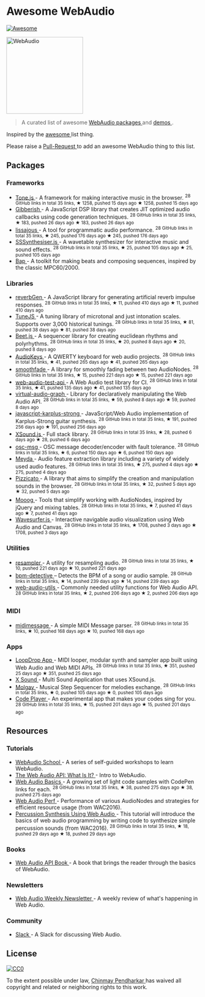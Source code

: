 <h1>
 Awesome WebAudio
</h1>
<p>
 <a href="https://github.com/sindresorhus/awesome">
  <img alt="Awesome" src="https://cdn.rawgit.com/sindresorhus/awesome/d7305f38d29fed78fa85652e3a63e154dd8e8829/media/badge.svg"/>
 </a>
</p>
<p>
 <img alt="WebAudio" src="https://raw.githubusercontent.com/voodootikigod/logo.js/master/webaudio/webaudio-js.png" width="200px"/>
</p>
<blockquote>
 <p>
  A curated list of awesome
  <a href="https://developer.mozilla.org/en-US/docs/Web/API/Web_Audio_API">
   WebAudio
  </a>
  <a href="#packages">
   packages
  </a>
  and
  <a href="#demos">
   demos
  </a>
  .
 </p>
</blockquote>
<p>
 Inspired by the
 <a href="https://github.com/sindresorhus/awesome">
  awesome
 </a>
 list thing.
</p>
<p>
 Please raise a
 <a href="https://github.com/notthetup/awesome-webaudio/pulls">
  Pull-Request
 </a>
 to add an awesome WebAudio thing to this list.
</p>
<h2>
 Packages
</h2>
<h3>
 Frameworks
</h3>
<ul>
 <li>
  <a href="https://github.com/Tonejs/Tone.js">
   Tone.js
  </a>
  - A framework for making interactive music in the browser.
  <sup>
   28 GitHub links in total 35 links, ★ 1258, pushed 15 days ago
  </sup>
  <sup>
   &#9733 1258, pushed 15 days ago
  </sup>
 </li>
 <li>
  <a href="https://github.com/charlieroberts/Gibberish">
   Gibberish
  </a>
  - A JavaScript DSP library that creates JIT optimized audio callbacks using code generation techniques.
  <sup>
   28 GitHub links in total 35 links, ★ 183, pushed 26 days ago
  </sup>
  <sup>
   &#9733 183, pushed 26 days ago
  </sup>
 </li>
 <li>
  <a href="https://github.com/kylestetz/lissajous">
   lissajous
  </a>
  -  A tool for programmatic audio performance.
  <sup>
   28 GitHub links in total 35 links, ★ 245, pushed 176 days ago
  </sup>
  <sup>
   &#9733 245, pushed 176 days ago
  </sup>
 </li>
 <li>
  <a href="https://github.com/surikov/SSSynthesiser.js">
   SSSynthesiser.js
  </a>
  -  A wavetable synthesizer for interactive music and sound effects.
  <sup>
   28 GitHub links in total 35 links, ★ 25, pushed 105 days ago
  </sup>
  <sup>
   &#9733 25, pushed 105 days ago
  </sup>
 </li>
 <li>
  <a href="http://bapjs.org/">
   Bap
  </a>
  - A toolkit for making beats and composing sequences, inspired by the classic MPC60/2000.
 </li>
</ul>
<h3>
 Libraries
</h3>
<ul>
 <li>
  <a href="https://github.com/adelespinasse/reverbGen">
   reverbGen
  </a>
  - A JavaScript library for generating artificial reverb impulse responses.
  <sup>
   28 GitHub links in total 35 links, ★ 11, pushed 410 days ago
  </sup>
  <sup>
   &#9733 11, pushed 410 days ago
  </sup>
 </li>
 <li>
  <a href="https://github.com/abbernie/tune">
   TuneJS
  </a>
  - A tuning library of microtonal and just intonation scales. Supports over 3,000 historical tunings.
  <sup>
   28 GitHub links in total 35 links, ★ 81, pushed 38 days ago
  </sup>
  <sup>
   &#9733 81, pushed 38 days ago
  </sup>
 </li>
 <li>
  <a href="https://github.com/zya/beet.js">
   Beet.js
  </a>
  - A sequencer library for creating euclidean rhythms and polyrhythms.
  <sup>
   28 GitHub links in total 35 links, ★ 20, pushed 8 days ago
  </sup>
  <sup>
   &#9733 20, pushed 8 days ago
  </sup>
 </li>
 <li>
  <a href="https://github.com/kylestetz/AudioKeys">
   AudioKeys
  </a>
  - A QWERTY keyboard for web audio projects.
  <sup>
   28 GitHub links in total 35 links, ★ 41, pushed 265 days ago
  </sup>
  <sup>
   &#9733 41, pushed 265 days ago
  </sup>
 </li>
 <li>
  <a href="https://github.com/notthetup/smoothfade">
   smoothfade
  </a>
  - A library for smoothly fading between two AudioNodes.
  <sup>
   28 GitHub links in total 35 links, ★ 15, pushed 221 days ago
  </sup>
  <sup>
   &#9733 15, pushed 221 days ago
  </sup>
 </li>
 <li>
  <a href="https://github.com/mohayonao/web-audio-test-api">
   web-audio-test-api
  </a>
  - A Web Audio test library for CI.
  <sup>
   28 GitHub links in total 35 links, ★ 41, pushed 135 days ago
  </sup>
  <sup>
   &#9733 41, pushed 135 days ago
  </sup>
 </li>
 <li>
  <a href="https://github.com/benji6/virtual-audio-graph">
   virtual-audio-graph
  </a>
  - Library for declaratively manipulating the Web Audio API.
  <sup>
   28 GitHub links in total 35 links, ★ 59, pushed 8 days ago
  </sup>
  <sup>
   &#9733 59, pushed 8 days ago
  </sup>
 </li>
 <li>
  <a href="https://github.com/mrahtz/javascript-karplus-strong">
   javascript-karplus-strong
  </a>
  - JavaScript/Web Audio implementation of Karplus-Strong guitar synthesis.
  <sup>
   28 GitHub links in total 35 links, ★ 191, pushed 256 days ago
  </sup>
  <sup>
   &#9733 191, pushed 256 days ago
  </sup>
 </li>
 <li>
  <a href="https://github.com/Korilakkuma/XSound">
   XSound.js
  </a>
  - Full stack library.
  <sup>
   28 GitHub links in total 35 links, ★ 28, pushed 6 days ago
  </sup>
  <sup>
   &#9733 28, pushed 6 days ago
  </sup>
 </li>
 <li>
  <a href="https://github.com/mohayonao/osc-msg">
   osc-msg
  </a>
  - OSC message decoder/encoder with fault tolerance.
  <sup>
   28 GitHub links in total 35 links, ★ 6, pushed 150 days ago
  </sup>
  <sup>
   &#9733 6, pushed 150 days ago
  </sup>
 </li>
 <li>
  <a href="https://github.com/hughrawlinson/meyda">
   Meyda
  </a>
  - Audio feature extraction library including a variety of widely used audio features.
  <sup>
   28 GitHub links in total 35 links, ★ 275, pushed 4 days ago
  </sup>
  <sup>
   &#9733 275, pushed 4 days ago
  </sup>
 </li>
 <li>
  <a href="https://github.com/alemangui/pizzicato">
   Pizzicato
  </a>
  - A library that aims to simplify the creation and manipulation sounds in the browser.
  <sup>
   28 GitHub links in total 35 links, ★ 32, pushed 5 days ago
  </sup>
  <sup>
   &#9733 32, pushed 5 days ago
  </sup>
 </li>
 <li>
  <a href="https://github.com/mattlima/mooog">
   Mooog
  </a>
  - Tools that simplify working with AudioNodes, inspired by jQuery and mixing tables.
  <sup>
   28 GitHub links in total 35 links, ★ 7, pushed 41 days ago
  </sup>
  <sup>
   &#9733 7, pushed 41 days ago
  </sup>
 </li>
 <li>
  <a href="https://github.com/katspaugh/wavesurfer.js">
   Wavesurfer.js
  </a>
  - Interactive navigable audio visualization using Web Audio and Canvas.
  <sup>
   28 GitHub links in total 35 links, ★ 1708, pushed 3 days ago
  </sup>
  <sup>
   &#9733 1708, pushed 3 days ago
  </sup>
 </li>
</ul>
<h3>
 Utilities
</h3>
<ul>
 <li>
  <a href="https://github.com/notthetup/resampler">
   resampler
  </a>
  - A utility for resampling audio.
  <sup>
   28 GitHub links in total 35 links, ★ 10, pushed 221 days ago
  </sup>
  <sup>
   &#9733 10, pushed 221 days ago
  </sup>
 </li>
 <li>
  <a href="https://github.com/tornqvist/bpm-detective">
   bpm-detective
  </a>
  – Detects the BPM of a song or audio sample.
  <sup>
   28 GitHub links in total 35 links, ★ 14, pushed 239 days ago
  </sup>
  <sup>
   &#9733 14, pushed 239 days ago
  </sup>
 </li>
 <li>
  <a href="https://github.com/mohayonao/web-audio-utils">
   web-audio-utils
  </a>
  - Commonly needed utility functions for Web Audio API.
  <sup>
   28 GitHub links in total 35 links, ★ 2, pushed 206 days ago
  </sup>
  <sup>
   &#9733 2, pushed 206 days ago
  </sup>
 </li>
</ul>
<h3>
 MIDI
</h3>
<ul>
 <li>
  <a href="https://github.com/notthetup/midimessage">
   midimessage
  </a>
  - A simple MIDI Message parser.
  <sup>
   28 GitHub links in total 35 links, ★ 10, pushed 168 days ago
  </sup>
  <sup>
   &#9733 10, pushed 168 days ago
  </sup>
 </li>
</ul>
<h3>
 Apps
</h3>
<ul>
 <li>
  <a href="https://github.com/mmckegg/loop-drop-app">
   LoopDrop App
  </a>
  - MIDI looper, modular synth and sampler app built using Web Audio and Web MIDI APIs.
  <sup>
   28 GitHub links in total 35 links, ★ 351, pushed 25 days ago
  </sup>
  <sup>
   &#9733 351, pushed 25 days ago
  </sup>
 </li>
 <li>
  <a href="https://korilakkuma.github.io/X-Sound/">
   X Sound
  </a>
  - Multi Sound Application that uses XSound.js.
 </li>
 <li>
  <a href="https://github.com/surikov/molgav">
   Molgav
  </a>
  - Musical Step Sequencer for melodies exchange.
  <sup>
   28 GitHub links in total 35 links, ★ 0, pushed 105 days ago
  </sup>
  <sup>
   &#9733 0, pushed 105 days ago
  </sup>
 </li>
 <li>
  <a href="https://github.com/jcppman/code-player">
   Code Player
  </a>
  - An experimental app that makes your codes sing for you.
  <sup>
   28 GitHub links in total 35 links, ★ 15, pushed 201 days ago
  </sup>
  <sup>
   &#9733 15, pushed 201 days ago
  </sup>
 </li>
</ul>
<h2>
 Resources
</h2>
<h3>
 Tutorials
</h3>
<ul>
 <li>
  <a href="https://github.com/mmckegg/web-audio-school ">
   WebAudio School
  </a>
  - A series of self-guided workshops to learn WebAudio.
 </li>
 <li>
  <a href="http://code.tutsplus.com/tutorials/the-web-audio-api-what-is-it--cms-23735">
   The Web Audio API: What Is It?
  </a>
  - Intro to WebAudio.
 </li>
 <li>
  <a href="https://github.com/kylestetz/Web-Audio-Basics">
   Web Audio Basics
  </a>
  - A growing set of light code samples with CodePen links for each.
  <sup>
   28 GitHub links in total 35 links, ★ 38, pushed 275 days ago
  </sup>
  <sup>
   &#9733 38, pushed 275 days ago
  </sup>
 </li>
 <li>
  <a href="Web Audio API performance and debugging ">
   Web Audio Perf
  </a>
  - Performance of various AudioNodes and strategies for efficient resource usage (from WAC2016).
 </li>
 <li>
  <a href="https://github.com/irritant/WAC-2016-Tutorial">
   Percussion Synthesis Using Web Audio
  </a>
  - This tutorial will introduce the basics of web audio programming by writing code to synthesize simple percussion sounds (from WAC2016).
  <sup>
   28 GitHub links in total 35 links, ★ 18, pushed 29 days ago
  </sup>
  <sup>
   &#9733 18, pushed 29 days ago
  </sup>
 </li>
</ul>
<h3>
 Books
</h3>
<ul>
 <li>
  <a href="http://chimera.labs.oreilly.com/books/1234000001552/index.html">
   Web Audio API Book
  </a>
  - A book that brings the reader through the basics of WebAudio.
 </li>
</ul>
<h3>
 Newsletters
</h3>
<ul>
 <li>
  <a href="http://blog.chrislowis.co.uk/waw.html">
   Web Audio Weekly Newsletter
  </a>
  - A weekly review of what's happening in Web Audio.
 </li>
</ul>
<h3>
 Community
</h3>
<ul>
 <li>
  <a href="https://web-audio-slackin.herokuapp.com/">
   Slack
  </a>
  - A Slack for discussing Web Audio.
 </li>
</ul>
<h2>
 License
</h2>
<p>
 <a href="https://creativecommons.org/publicdomain/zero/1.0/">
  <img alt="CC0" src="https://licensebuttons.net/p/zero/1.0/88x31.png"/>
 </a>
</p>
<p>
 To the extent possible under law,
 <a href="https://chinpen.net/">
  Chinmay Pendharkar
 </a>
 has waived all copyright and related or neighboring rights to this work.
</p>
